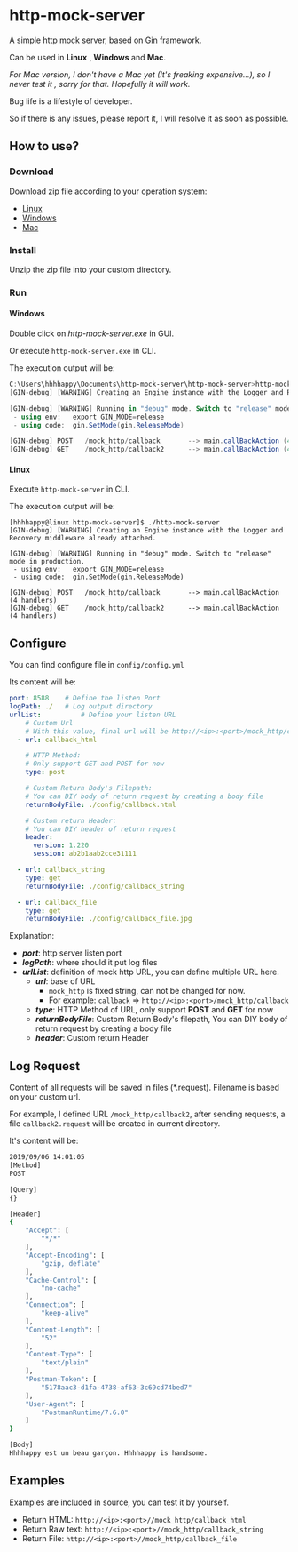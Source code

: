 # http-mock-server
 A simple http mock server, based on [Gin](https://github.com/gin-gonic/gin) framework.

Can be used in **Linux** , **Windows** and **Mac**. 

*For Mac version, I  don't have a Mac yet (It's freaking expensive...), so I never test it , sorry for that. Hopefully it will work.*

Bug life is a lifestyle of developer. 

So if there is any issues, please report it, I will resolve it as soon as possible.

## How to use?

### Download

Download zip file according to your operation system: 

- [Linux](https://github.com/hhhhappy/http-mock-server/releases/download/v0.0.1/http-mock-server-linux.zip)
- [Windows](https://github.com/hhhhappy/http-mock-server/releases/download/v0.0.1/http-mock-server-win.zip)
- [Mac](https://github.com/hhhhappy/http-mock-server/releases/download/v0.0.1/http-mock-server-mac.zip)

### Install

Unzip the zip file into your custom directory.

### Run

#### Windows

Double click on *http-mock-server.exe* in GUI.

Or execute `http-mock-server.exe` in CLI.

The execution output will be:

```powershell
C:\Users\hhhhappy\Documents\http-mock-server\http-mock-server>http-mock-server.exe
[GIN-debug] [WARNING] Creating an Engine instance with the Logger and Recovery middleware already attached.

[GIN-debug] [WARNING] Running in "debug" mode. Switch to "release" mode in production.
 - using env:   export GIN_MODE=release
 - using code:  gin.SetMode(gin.ReleaseMode)

[GIN-debug] POST   /mock_http/callback       --> main.callBackAction (4 handlers)
[GIN-debug] GET    /mock_http/callback2      --> main.callBackAction (4 handlers)
```

#### Linux

Execute `http-mock-server` in CLI.

The execution output will be:

```
[hhhhappy@linux http-mock-server]$ ./http-mock-server 
[GIN-debug] [WARNING] Creating an Engine instance with the Logger and Recovery middleware already attached.

[GIN-debug] [WARNING] Running in "debug" mode. Switch to "release" mode in production.
 - using env:	export GIN_MODE=release
 - using code:	gin.SetMode(gin.ReleaseMode)

[GIN-debug] POST   /mock_http/callback       --> main.callBackAction (4 handlers)
[GIN-debug] GET    /mock_http/callback2      --> main.callBackAction (4 handlers)
```

## Configure

You can find configure file in `config/config.yml`

Its content will be:

```yaml
port: 8588    # Define the listen Port
logPath: ./   # Log output directory
urlList:          # Define your listen URL
    # Custom Url
    # With this value, final url will be http://<ip>:<port>/mock_http/callback
  - url: callback_html

    # HTTP Method:
    # Only support GET and POST for now
    type: post

    # Custom Return Body's Filepath:
    # You can DIY body of return request by creating a body file
    returnBodyFile: ./config/callback.html

    # Custom return Header:
    # You can DIY header of return request
    header:
      version: 1.220
      session: ab2b1aab2cce31111

  - url: callback_string
    type: get
    returnBodyFile: ./config/callback_string

  - url: callback_file
    type: get
    returnBodyFile: ./config/callback_file.jpg
```

Explanation:

- ***port***: http server listen port
- ***logPath***: where should it put log files
- ***urlList***: definition of mock http URL, you can define multiple URL here.
  - ***url***: base of URL
    - `mock_http` is fixed string, can not be changed for now.
    - For example:  `callback`  => `http://<ip>:<port>/mock_http/callback`
  - ***type***: HTTP Method of URL, only support **POST** and **GET** for now
  - ***returnBodyFile***: Custom Return Body's filepath, You can DIY body of return request by creating a body file
  - ***header***: Custom return Header

## Log Request

Content of all requests will be saved in files (*.request). Filename is based on your custom url. 

For example, I defined URL `/mock_http/callback2`, after sending requests, a file `callback2.request` will be created in current directory. 

It's content will be:

```bash
2019/09/06 14:01:05 
[Method]
POST

[Query] 
{}

[Header]
{
    "Accept": [
        "*/*"
    ],
    "Accept-Encoding": [
        "gzip, deflate"
    ],
    "Cache-Control": [
        "no-cache"
    ],
    "Connection": [
        "keep-alive"
    ],
    "Content-Length": [
        "52"
    ],
    "Content-Type": [
        "text/plain"
    ],
    "Postman-Token": [
        "5178aac3-d1fa-4738-af63-3c69cd74bed7"
    ],
    "User-Agent": [
        "PostmanRuntime/7.6.0"
    ]
}

[Body]
Hhhhappy est un beau garçon. Hhhhappy is handsome.
```

## Examples

Examples are included in source, you can test it by yourself.

- Return HTML: `http://<ip>:<port>//mock_http/callback_html`
- Return  Raw text: `http://<ip>:<port>//mock_http/callback_string`
- Return File: `http://<ip>:<port>//mock_http/callback_file`
